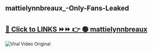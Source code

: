 
 ## mattielynnbreaux_-Only-Fans-Leaked

# <h2><a href="https://clipsfans.com/mattielynnbreaux_&ref=git">🔗 Click to LINKS ⏩⏩ 👉 🟢 mattielynnbreaux  </a></h2>

<a href="https://clipsfans.com/mattielynnbreaux_&ref=git" rel="nofollow" data-target="animated-image.originalLink"><img src="https://i.ibb.co.com/xMMVF88/686577567.gif" alt="Viral Video Original" style="max-width: 100%; display: inline-block;" data-target="animated-image.originalImage"></a>
